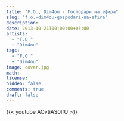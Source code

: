```yaml
---
title: "F.O., Dim4ou - Господари на ефира" 
slug: "f.o.-dim4ou-gospodari-na-efira"
description: 
date: 2013-10-21T00:00:00+03:00
artists:
  - "F.O."
  - "Dim4ou"
tags:
  - "F.O."
  - "Dim4ou"
image: cover.jpg
math: 
license: 
hidden: false
comments: true
draft: false
---
```


{{< youtube AOvtiAS0IfU >}}
